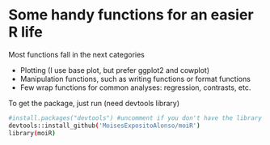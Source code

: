 
# Some handy functions for an easier R life 

 Most functions fall in the next categories
* Plotting (I use base plot, but prefer ggplot2 and cowplot)
* Manipulation functions, such as writing functions or format functions
* Few wrap functions for common analyses: regression, contrasts, etc.

To get the package, just run (need devtools library)

``` sh
#install.packages("devtools") #uncomment if you don't have the library
devtools::install_github('MoisesExpositoAlonso/moiR')
library(moiR)

```

